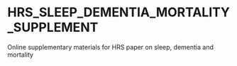 # HRS_SLEEP_DEMENTIA_MORTALITY_SUPPLEMENT
Online supplementary materials for HRS paper on sleep, dementia and mortality
